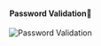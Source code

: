<div align="center">

#### Password Validation🔑

![Password Validation](https://i.postimg.cc/wMGrdtfr/password.gif)

</div>
